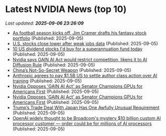 # Latest NVIDIA News (top 10)
_Last updated: **2025-09-06 23:26:09**_

- [As football season kicks off, Jim Cramer drafts his fantasy stock portfolio](https://www.cnbc.com/2025/09/05/as-football-season-kicks-off-jim-cramer-drafts-his-fantasy-stock-portfolio.html) (Published: 2025-09-05)
- [U.S. stocks close lower after weak jobs data](https://www.thestar.com.my/news/world/2025/09/06/us-stocks-close-lower-after-weak-jobs-data) (Published: 2025-09-05)
- [10 US dividend stocks I'd buy for a superannuation fund today](https://www.fool.com.au/2025/09/06/10-us-dividend-stocks-id-buy-for-a-superannuation-fund-today/) (Published: 2025-09-05)
- [Nvidia says GAIN AI Act would restrict competition, likens it to AI Diffusion Rule](https://www.livemint.com/companies/news/nvidia-says-gain-ai-act-would-restrict-competition-likens-it-to-ai-diffusion-rule-11757109751447.html) (Published: 2025-09-05)
- [China’s Not-So-Secret Weapon](https://dailyreckoning.com/chinas-not-so-secret-weapon/) (Published: 2025-09-05)
- [Anthropic agrees to pay $1.5B US to settle author class action over AI training](https://www.cbc.ca/news/business/anthropic-ai-copyright-settlement-1.7626707) (Published: 2025-09-05)
- [Nvidia Opposes 'GAIN AI Act' as Senator Champions GPUs for Americans First](https://uk.pcmag.com/graphics-cards/159935/nvidia-opposes-gain-ai-act-as-senator-champions-gpus-for-americans-first) (Published: 2025-09-05)
- [Nvidia Opposes 'GAIN AI Act' as Senator Champions GPUs for Americans First](https://me.pcmag.com/en/graphics-cards/32092/nvidia-opposes-gain-ai-act-as-senator-champions-gpus-for-americans-first) (Published: 2025-09-05)
- [Trump’s Trade Deal With Japan Has One Awfully Unusual Requirement](https://newrepublic.com/post/200087/trump-trade-deal-japan) (Published: 2025-09-05)
- [OpenAI widely thought to be Broadcom's mystery $10 billion custom AI processor customer — order could be for millions of AI processors](https://www.tomshardware.com/tech-industry/artificial-intelligence/openai-widely-thought-to-be-broadcoms-mystery-usd10-billion-custom-ai-processor-customer-order-could-be-for-millions-of-ai-processors) (Published: 2025-09-05)
